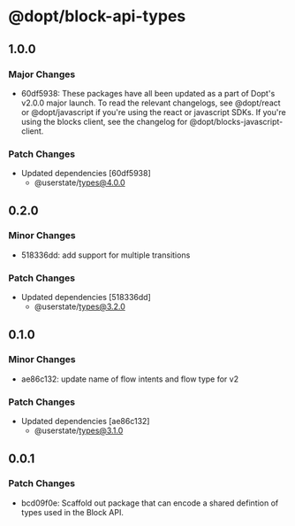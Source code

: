 # @dopt/block-api-types

## 1.0.0

### Major Changes

- 60df5938: These packages have all been updated as a part of Dopt's v2.0.0 major launch. To read the relevant changelogs, see @dopt/react or @dopt/javascript if you're using the react or javascript SDKs. If you're using the blocks client, see the changelog for @dopt/blocks-javascript-client.

### Patch Changes

- Updated dependencies [60df5938]
  - @userstate/types@4.0.0

## 0.2.0

### Minor Changes

- 518336dd: add support for multiple transitions

### Patch Changes

- Updated dependencies [518336dd]
  - @userstate/types@3.2.0

## 0.1.0

### Minor Changes

- ae86c132: update name of flow intents and flow type for v2

### Patch Changes

- Updated dependencies [ae86c132]
  - @userstate/types@3.1.0

## 0.0.1

### Patch Changes

- bcd09f0e: Scaffold out package that can encode a shared defintion of types used in the Block API.

